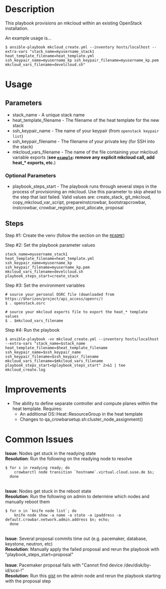 # Description
This playbook provisions an mkcloud within an existing OpenStack installation.

An example usage is...
```
$ ansible-playbook mkcloud_create.yml --inventory hosts/localhost --extra-vars "stack_name=myusername_stack1 heat_template_filename=heat_template.yml ssh_keypair_name=myusername_kp ssh_keypair_filename=myusername_kp.pem mkcloud_vars_filename=develcloud.sh"
```

# Usage

## Parameters

* stack_name - A unique stack name
* heat_template_filename - The filename of the heat template for the new stack
* ssh_keypair_name - The name of your keypair (from `openstack keypair list`)
* ssh_keypair_filename - The filename of your private key (for SSH into the stack)
* mkcloud_vars_filename - The name of the file containing your mkcloud variable exports (**see [`example`](develcloud.sh.example): remove any explicit mkcloud call, add heat_\* exports, etc.**)

### Optional Parameters
* playbook_steps_start - The playbook runs through several steps in the process of provisioning an mkcloud. Use this parameter to skip ahead to the step that last failed. Valid values are: create_stack, git_mkcloud, copy_mkcloud_var_script, prepareinstcrowbar, bootstrapcrowbar, instcrowbar, crowbar_register, post_allocate, proposal

## Steps

Step #1: Create the venv (follow the section on the [`README`](README.md))

Step #2: Set the playbook parameter values
```
stack_name=myusername_stack1
heat_template_filename=heat_template.yml
ssh_keypair_name=myusername_kp
ssh_keypair_filename=myusername_kp.pem
mkcloud_vars_filename=develcloud.sh
playbook_steps_start=create_stack
```

Step #3: Set the environment variables
```
# source your personal OSRC file (downloaded from https://$horizon/project/api_access/openrc/)
$ . openstack.osrc

# source your mkcloud exports file to export the heat_* template values
$ . $mkcloud_vars_filename
```

Step #4: Run the playbook
```
$ ansible-playbook -vv mkcloud_create.yml --inventory hosts/localhost --extra-vars "stack_name=$stack_name heat_template_filename=$heat_template_filename ssh_keypair_name=$ssh_keypair_name ssh_keypair_filename=$ssh_keypair_filename mkcloud_vars_filename=$mkcloud_vars_filename playbook_steps_start=$playbook_steps_start" 2>&1 | tee mkcloud_create.log
```

# Improvements

* The ability to define separate controller and compute planes within the heat template. Requires:
  - An additional OS::Heat::ResourceGroup in the heat template
  - Changes to qa_crowbarsetup.sh:cluster_node_assignment()

# Common Issues

**Issue**: Nodes get stuck in the readying state \
**Resolution**: Run the following on the readying node to resolve
```
$ for s in readying ready; do
    crowbarctl node transition `hostname`.virtual.cloud.suse.de $s;
  done
```
\
**Issue**: Nodes get stuck in the reboot state \
**Resolution**: Run the following on admin to determine which nodes and manually
reboot them
```
$ for n in `knife node list`; do
    knife node show -a name -a state -a ipaddress -a default.crowbar.network.admin.address $n; echo;
  done
```
\
**Issue**: Several proposal commits time out (e.g. pacemaker, database, keystone,
neutron, etc) \
**Resolution**: Manually apply the failed proposal and rerun the playbook with
"playbook_steps_start=proposal"
\
\
**Issue**: Pacemaker proposal fails with "Cannot find device /dev/disk/by-id/scsi-!" \
**Resolution**: Run this [gist](https://gist.github.com/scottwulf/fb076c5dc1db124729d25f904c23e0b7) on the admin node and rerun the playbook starting with the proposal step
